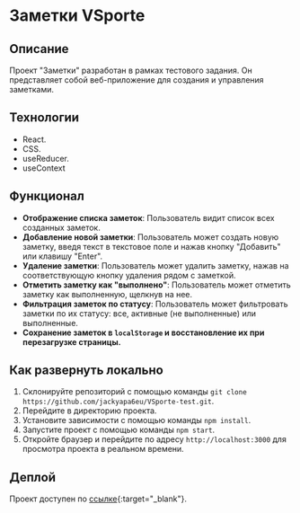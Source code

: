 # Заметки VSporte

## Описание
Проект "Заметки" разработан в рамках тестового задания. Он представляет собой веб-приложение для создания и управления заметками.

## Технологии
- React.
- CSS.
- useReducer.
- useContext

## Функционал
- **Отображение списка заметок**: Пользователь видит список всех созданных заметок.
- **Добавление новой заметки**: Пользователь может создать новую заметку, введя текст в текстовое поле и нажав кнопку "Добавить" или клавишу "Enter".
- **Удаление заметки**: Пользователь может удалить заметку, нажав на соответствующую кнопку удаления рядом с заметкой.
- **Отметить заметку как "выполнено"**: Пользователь может отметить заметку как выполненную, щелкнув на нее.
- **Фильтрация заметок по статусу**: Пользователь может фильтровать заметки по их статусу: все, активные (не выполненные) или выполненные.
- **Сохранение заметок в `localStorage` и восстановление их при перезагрузке страницы.**

## Как развернуть локально
1. Склонируйте репозиторий с помощью команды `git clone https://github.com/jackyapa6eu/VSporte-test.git`.
2. Перейдите в директорию проекта.
3. Установите зависимости с помощью команды `npm install`.
4. Запустите проект с помощью команды `npm start`.
5. Откройте браузер и перейдите по адресу `http://localhost:3000` для просмотра проекта в реальном времени.

## Деплой
Проект доступен по [ссылке](https://jackyapa6eu.github.io/VSporte-test/){:target="_blank"}.
